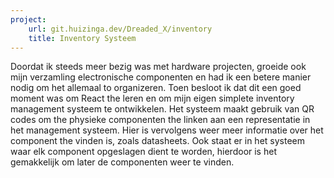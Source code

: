 ```yaml
---
project:
    url: git.huizinga.dev/Dreaded_X/inventory
    title: Inventory Systeem
---
```


Doordat ik steeds meer bezig was met hardware projecten, groeide ook mijn verzamling electronische componenten en had ik een betere manier nodig om het allemaal to organizeren.
Toen besloot ik dat dit een goed moment was om React the leren en om mijn eigen simplete inventory management systeem te ontwikkelen.
Het systeem maakt gebruik van QR codes om the physieke componenten the linken aan een representatie in het management systeem.
Hier is vervolgens weer meer informatie over het component the vinden is, zoals datasheets.
Ook staat er in het systeem waar elk component opgeslagen dient te worden, hierdoor is het gemakkelijk om later de componenten weer te vinden.
